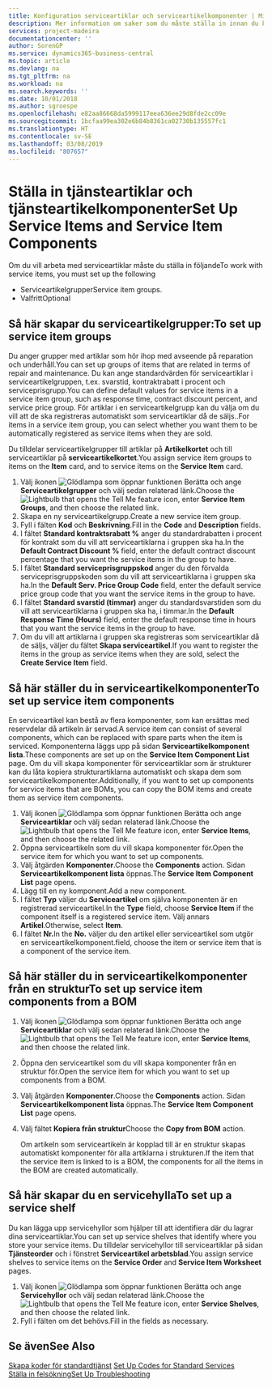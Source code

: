 ```yaml
---
title: Konfiguration serviceartiklar och serviceartikelkomponenter | Microsoft Docs
description: Mer information om saker som du måste ställa in innan du kan använda serviceartiklar, inklusive standardvärden, till exempel svarstid, kontraktrabatt i procent och serviceprisgrupp.
services: project-madeira
documentationcenter: ''
author: SorenGP
ms.service: dynamics365-business-central
ms.topic: article
ms.devlang: na
ms.tgt_pltfrm: na
ms.workload: na
ms.search.keywords: ''
ms.date: 10/01/2018
ms.author: sgroespe
ms.openlocfilehash: e82aa86668da5999117eea636ee29d8fde2cc09e
ms.sourcegitcommit: 1bcfaa99ea302e6b84b8361ca02730b135557fc1
ms.translationtype: HT
ms.contentlocale: sv-SE
ms.lasthandoff: 03/08/2019
ms.locfileid: "807657"
---
```

# <a name="set-up-service-items-and-service-item-components"></a><span data-ttu-id="77b01-103">Ställa in tjänsteartiklar och tjänsteartikelkomponenter</span><span class="sxs-lookup"><span data-stu-id="77b01-103">Set Up Service Items and Service Item Components</span></span>
<span data-ttu-id="77b01-104">Om du vill arbeta med serviceartiklar måste du ställa in följande</span><span class="sxs-lookup"><span data-stu-id="77b01-104">To work with service items, you must set up the following</span></span>

* <span data-ttu-id="77b01-105">Serviceartikelgrupper</span><span class="sxs-lookup"><span data-stu-id="77b01-105">Service item groups.</span></span>
* <span data-ttu-id="77b01-106">Valfritt</span><span class="sxs-lookup"><span data-stu-id="77b01-106">Optional</span></span>

## <a name="to-set-up-service-item-groups"></a><span data-ttu-id="77b01-107">Så här skapar du serviceartikelgrupper:</span><span class="sxs-lookup"><span data-stu-id="77b01-107">To set up service item groups</span></span>
<span data-ttu-id="77b01-108">Du anger grupper med artiklar som hör ihop med avseende på reparation och underhåll.</span><span class="sxs-lookup"><span data-stu-id="77b01-108">You can set up groups of items that are related in terms of repair and maintenance.</span></span> <span data-ttu-id="77b01-109">Du kan ange standardvärden för serviceartiklar i serviceartikelgruppen, t.ex. svarstid, kontraktrabatt i procent och serviceprisgrupp.</span><span class="sxs-lookup"><span data-stu-id="77b01-109">You can define default values for service items in a service item group, such as response time, contract discount percent, and service price group.</span></span> <span data-ttu-id="77b01-110">För artiklar i en serviceartikelgrupp kan du välja om du vill att de ska registreras automatiskt som serviceartiklar då de säljs..</span><span class="sxs-lookup"><span data-stu-id="77b01-110">For items in a service item group, you can select whether you want them to be automatically registered as service items when they are sold.</span></span>  

<span data-ttu-id="77b01-111">Du tilldelar serviceartikelgrupper till artiklar på **Artikelkortet** och till serviceartiklar på **serviceartikelkortet**.</span><span class="sxs-lookup"><span data-stu-id="77b01-111">You assign service item groups to items on the **Item** card, and to service items on the **Service Item** card.</span></span>  

1. <span data-ttu-id="77b01-112">Välj ikonen ![Glödlampa som öppnar funktionen Berätta](media/ui-search/search_small.png "Berätta vad du vill göra") och ange **Serviceartikelgrupper** och välj sedan relaterad länk.</span><span class="sxs-lookup"><span data-stu-id="77b01-112">Choose the ![Lightbulb that opens the Tell Me feature](media/ui-search/search_small.png "Tell me what you want to do") icon, enter **Service Item Groups**, and then choose the related link.</span></span>  
2. <span data-ttu-id="77b01-113">Skapa en ny serviceartikelgrupp.</span><span class="sxs-lookup"><span data-stu-id="77b01-113">Create a new service item group.</span></span>  
3. <span data-ttu-id="77b01-114">Fyll i fälten **Kod** och **Beskrivning**.</span><span class="sxs-lookup"><span data-stu-id="77b01-114">Fill in the **Code** and **Description** fields.</span></span>  
4. <span data-ttu-id="77b01-115">I fältet **Standard kontraktsrabatt %** anger du standardrabatten i procent för kontrakt som du vill att serviceartiklarna i gruppen ska ha.</span><span class="sxs-lookup"><span data-stu-id="77b01-115">In the **Default Contract Discount %** field, enter the default contract discount percentage that you want the service items in the group to have.</span></span>  
5. <span data-ttu-id="77b01-116">I fältet **Standard serviceprisgruppskod** anger du den förvalda serviceprisgruppskoden som du vill att serviceartiklarna i gruppen ska ha.</span><span class="sxs-lookup"><span data-stu-id="77b01-116">In the **Default Serv. Price Group Code** field, enter the default service price group code that you want the service items in the group to have.</span></span>  
6. <span data-ttu-id="77b01-117">I fältet **Standard svarstid (timmar)** anger du standardsvarstiden som du vill att serviceartiklarna i gruppen ska ha, i timmar.</span><span class="sxs-lookup"><span data-stu-id="77b01-117">In the **Default Response Time (Hours)** field, enter the default response time in hours that you want the service items in the group to have.</span></span>  
7. <span data-ttu-id="77b01-118">Om du vill att artiklarna i gruppen ska registreras som serviceartiklar då de säljs, väljer du fältet **Skapa serviceartikel**.</span><span class="sxs-lookup"><span data-stu-id="77b01-118">If you want to register the items in the group as service items when they are sold, select the **Create Service Item** field.</span></span>  

## <a name="to-set-up-service-item-components"></a><span data-ttu-id="77b01-119">Så här ställer du in serviceartikelkomponenter</span><span class="sxs-lookup"><span data-stu-id="77b01-119">To set up service item components</span></span>
<span data-ttu-id="77b01-120">En serviceartikel kan bestå av flera komponenter, som kan ersättas med reservdelar då artikeln är servad.</span><span class="sxs-lookup"><span data-stu-id="77b01-120">A service item can consist of several components, which can be replaced with spare parts when the item is serviced.</span></span> <span data-ttu-id="77b01-121">Komponenterna läggs upp på sidan **Serviceartikelkomponent lista**.</span><span class="sxs-lookup"><span data-stu-id="77b01-121">These components are set up on the **Service Item Component List** page.</span></span> <span data-ttu-id="77b01-122">Om du vill skapa komponenter för serviceartiklar som är strukturer kan du låta kopiera strukturartiklarna automatiskt och skapa dem som serviceartikelkomponenter.</span><span class="sxs-lookup"><span data-stu-id="77b01-122">Additionally, if you want to set up components for service items that are BOMs, you can copy the BOM items and create them as service item components.</span></span>

1. <span data-ttu-id="77b01-123">Välj ikonen ![Glödlampa som öppnar funktionen Berätta](media/ui-search/search_small.png "Berätta vad du vill göra") och ange **Serviceartiklar** och välj sedan relaterad länk.</span><span class="sxs-lookup"><span data-stu-id="77b01-123">Choose the ![Lightbulb that opens the Tell Me feature](media/ui-search/search_small.png "Tell me what you want to do") icon, enter **Service Items**, and then choose the related link.</span></span>
2. <span data-ttu-id="77b01-124">Öppna serviceartikeln som du vill skapa komponenter för.</span><span class="sxs-lookup"><span data-stu-id="77b01-124">Open the service item for which you want to set up components.</span></span>  
3. <span data-ttu-id="77b01-125">Välj åtgärden **Komponenter**.</span><span class="sxs-lookup"><span data-stu-id="77b01-125">Choose the **Components** action.</span></span> <span data-ttu-id="77b01-126">Sidan **Serviceartikelkomponent lista** öppnas.</span><span class="sxs-lookup"><span data-stu-id="77b01-126">The **Service Item Component List** page opens.</span></span>  
4. <span data-ttu-id="77b01-127">Lägg till en ny komponent.</span><span class="sxs-lookup"><span data-stu-id="77b01-127">Add a new component.</span></span>  
5. <span data-ttu-id="77b01-128">I fältet **Typ** väljer du **Serviceartikel** om själva komponenten är en registrerad serviceartikel.</span><span class="sxs-lookup"><span data-stu-id="77b01-128">In the **Type** field, choose **Service Item** if the component itself is a registered service item.</span></span> <span data-ttu-id="77b01-129">Välj annars **Artikel**.</span><span class="sxs-lookup"><span data-stu-id="77b01-129">Otherwise, select **Item**.</span></span>  
6. <span data-ttu-id="77b01-130">I fältet **Nr.**</span><span class="sxs-lookup"><span data-stu-id="77b01-130">In the **No.**</span></span> <span data-ttu-id="77b01-131">väljer du den artikel eller serviceartikel som utgör en serviceartikelkomponent.</span><span class="sxs-lookup"><span data-stu-id="77b01-131">field, choose the item or service item that is a component of the service item.</span></span>  

## <a name="to-set-up-service-item-components-from-a-bom"></a><span data-ttu-id="77b01-132">Så här ställer du in serviceartikelkomponenter från en struktur</span><span class="sxs-lookup"><span data-stu-id="77b01-132">To set up service item components from a BOM</span></span>
1.  <span data-ttu-id="77b01-133">Välj ikonen ![Glödlampa som öppnar funktionen Berätta](media/ui-search/search_small.png "Berätta vad du vill göra") och ange **Serviceartiklar** och välj sedan relaterad länk.</span><span class="sxs-lookup"><span data-stu-id="77b01-133">Choose the ![Lightbulb that opens the Tell Me feature](media/ui-search/search_small.png "Tell me what you want to do") icon, enter **Service Items**, and then choose the related link.</span></span>  
2. <span data-ttu-id="77b01-134">Öppna den serviceartikel som du vill skapa komponenter från en struktur för.</span><span class="sxs-lookup"><span data-stu-id="77b01-134">Open the service item for which you want to set up components from a BOM.</span></span>  
3. <span data-ttu-id="77b01-135">Välj åtgärden **Komponenter**.</span><span class="sxs-lookup"><span data-stu-id="77b01-135">Choose the **Components** action.</span></span> <span data-ttu-id="77b01-136">Sidan **Serviceartikelkomponent lista** öppnas.</span><span class="sxs-lookup"><span data-stu-id="77b01-136">The **Service Item Component List** page opens.</span></span>  
4. <span data-ttu-id="77b01-137">Välj fältet **Kopiera från struktur**</span><span class="sxs-lookup"><span data-stu-id="77b01-137">Choose the **Copy from BOM** action.</span></span>  

    <span data-ttu-id="77b01-138">Om artikeln som serviceartikeln är kopplad till är en struktur skapas automatiskt komponenter för alla artiklarna i strukturen.</span><span class="sxs-lookup"><span data-stu-id="77b01-138">If the item that the service item is linked to is a BOM, the components for all the items in the BOM are created automatically.</span></span>  

## <a name="to-set-up-a-service-shelf"></a><span data-ttu-id="77b01-139">Så här skapar du en servicehylla</span><span class="sxs-lookup"><span data-stu-id="77b01-139">To set up a service shelf</span></span>
<span data-ttu-id="77b01-140">Du kan lägga upp servicehyllor som hjälper till att identifiera där du lagrar dina serviceartiklar.</span><span class="sxs-lookup"><span data-stu-id="77b01-140">You can set up service shelves that identify where you store your service items.</span></span> <span data-ttu-id="77b01-141">Du tilldelar servicehyllor till serviceartiklar på sidan **Tjänsteorder** och i fönstret **Serviceartikel arbetsblad**.</span><span class="sxs-lookup"><span data-stu-id="77b01-141">You assign service shelves to service items on the **Service Order** and **Service Item Worksheet** pages.</span></span>  

1. <span data-ttu-id="77b01-142">Välj ikonen ![Glödlampa som öppnar funktionen Berätta](media/ui-search/search_small.png "Berätta vad du vill göra") och ange **Servicehyllor** och välj sedan relaterad länk.</span><span class="sxs-lookup"><span data-stu-id="77b01-142">Choose the ![Lightbulb that opens the Tell Me feature](media/ui-search/search_small.png "Tell me what you want to do") icon, enter **Service Shelves**, and then choose the related link.</span></span>
2. <span data-ttu-id="77b01-143">Fyll i fälten om det behövs.</span><span class="sxs-lookup"><span data-stu-id="77b01-143">Fill in the fields as necessary.</span></span>

## <a name="see-also"></a><span data-ttu-id="77b01-144">Se även</span><span class="sxs-lookup"><span data-stu-id="77b01-144">See Also</span></span>
<span data-ttu-id="77b01-145">[Skapa koder för standardtjänst](service-how-setup-service-coding.md) </span><span class="sxs-lookup"><span data-stu-id="77b01-145">[Set Up Codes for Standard Services](service-how-setup-service-coding.md) </span></span>  
[<span data-ttu-id="77b01-146">Ställa in felsökning</span><span class="sxs-lookup"><span data-stu-id="77b01-146">Set Up Troubleshooting</span></span>](service-how-setup-troubleshooting.md)

